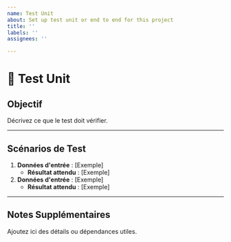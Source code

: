 ```yaml
---
name: Test Unit
about: Set up test unit or end to end for this project
title: ''
labels: ''
assignees: ''

---
```


# 🧪 Test Unit

## Objectif
Décrivez ce que le test doit vérifier.

---

## Scénarios de Test
1. **Données d'entrée** : [Exemple]
   - **Résultat attendu** : [Exemple]
2. **Données d'entrée** : [Exemple]
   - **Résultat attendu** : [Exemple]

---

## Notes Supplémentaires
Ajoutez ici des détails ou dépendances utiles.
